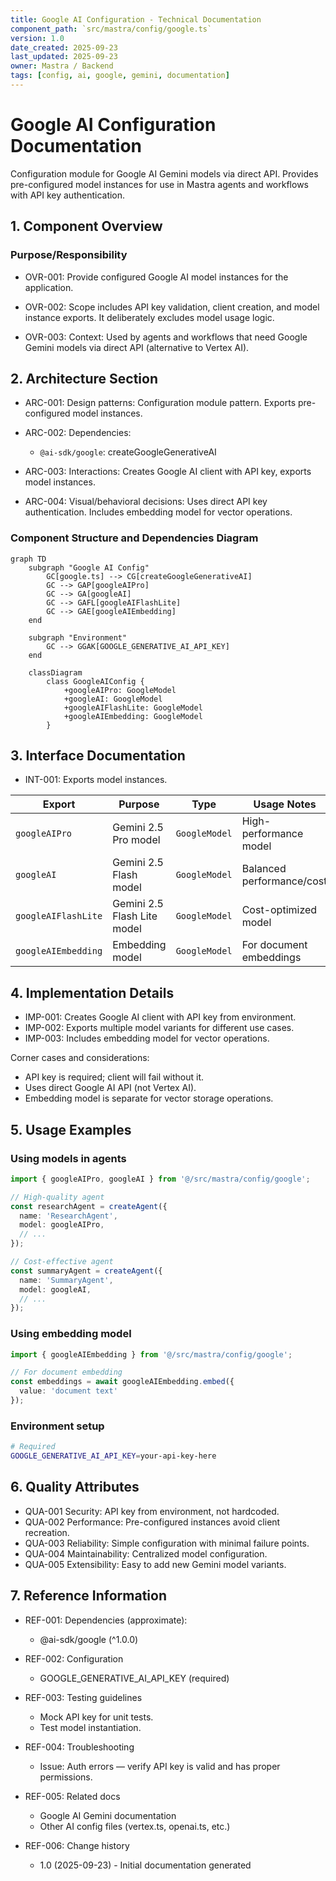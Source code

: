 ```yaml
---
title: Google AI Configuration - Technical Documentation
component_path: `src/mastra/config/google.ts`
version: 1.0
date_created: 2025-09-23
last_updated: 2025-09-23
owner: Mastra / Backend
tags: [config, ai, google, gemini, documentation]
---
```


# Google AI Configuration Documentation

Configuration module for Google AI Gemini models via direct API. Provides pre-configured model instances for use in Mastra agents and workflows with API key authentication.

## 1. Component Overview

### Purpose/Responsibility

- OVR-001: Provide configured Google AI model instances for the application.

- OVR-002: Scope includes API key validation, client creation, and model instance exports. It deliberately excludes model usage logic.

- OVR-003: Context: Used by agents and workflows that need Google Gemini models via direct API (alternative to Vertex AI).

## 2. Architecture Section

- ARC-001: Design patterns: Configuration module pattern. Exports pre-configured model instances.

- ARC-002: Dependencies:

  - `@ai-sdk/google`: createGoogleGenerativeAI

- ARC-003: Interactions: Creates Google AI client with API key, exports model instances.

- ARC-004: Visual/behavioral decisions: Uses direct API key authentication. Includes embedding model for vector operations.

### Component Structure and Dependencies Diagram

```mermaid
graph TD
    subgraph "Google AI Config"
        GC[google.ts] --> CG[createGoogleGenerativeAI]
        GC --> GAP[googleAIPro]
        GC --> GA[googleAI]
        GC --> GAFL[googleAIFlashLite]
        GC --> GAE[googleAIEmbedding]
    end

    subgraph "Environment"
        GC --> GGAK[GOOGLE_GENERATIVE_AI_API_KEY]
    end

    classDiagram
        class GoogleAIConfig {
            +googleAIPro: GoogleModel
            +googleAI: GoogleModel
            +googleAIFlashLite: GoogleModel
            +googleAIEmbedding: GoogleModel
        }
```

## 3. Interface Documentation

- INT-001: Exports model instances.

| Export | Purpose | Type | Usage Notes |
|--------|---------|------|-------------|
| `googleAIPro` | Gemini 2.5 Pro model | `GoogleModel` | High-performance model |
| `googleAI` | Gemini 2.5 Flash model | `GoogleModel` | Balanced performance/cost |
| `googleAIFlashLite` | Gemini 2.5 Flash Lite model | `GoogleModel` | Cost-optimized model |
| `googleAIEmbedding` | Embedding model | `GoogleModel` | For document embeddings |

## 4. Implementation Details

- IMP-001: Creates Google AI client with API key from environment.
- IMP-002: Exports multiple model variants for different use cases.
- IMP-003: Includes embedding model for vector operations.

Corner cases and considerations:

- API key is required; client will fail without it.
- Uses direct Google AI API (not Vertex AI).
- Embedding model is separate for vector storage operations.

## 5. Usage Examples

### Using models in agents

```ts
import { googleAIPro, googleAI } from '@/src/mastra/config/google';

// High-quality agent
const researchAgent = createAgent({
  name: 'ResearchAgent',
  model: googleAIPro,
  // ...
});

// Cost-effective agent
const summaryAgent = createAgent({
  name: 'SummaryAgent',
  model: googleAI,
  // ...
});
```

### Using embedding model

```ts
import { googleAIEmbedding } from '@/src/mastra/config/google';

// For document embedding
const embeddings = await googleAIEmbedding.embed({
  value: 'document text'
});
```

### Environment setup

```bash
# Required
GOOGLE_GENERATIVE_AI_API_KEY=your-api-key-here
```

## 6. Quality Attributes

- QUA-001 Security: API key from environment, not hardcoded.
- QUA-002 Performance: Pre-configured instances avoid client recreation.
- QUA-003 Reliability: Simple configuration with minimal failure points.
- QUA-004 Maintainability: Centralized model configuration.
- QUA-005 Extensibility: Easy to add new Gemini model variants.

## 7. Reference Information

- REF-001: Dependencies (approximate):
  - @ai-sdk/google (^1.0.0)

- REF-002: Configuration
  - GOOGLE_GENERATIVE_AI_API_KEY (required)

- REF-003: Testing guidelines
  - Mock API key for unit tests.
  - Test model instantiation.

- REF-004: Troubleshooting
  - Issue: Auth errors — verify API key is valid and has proper permissions.

- REF-005: Related docs
  - Google AI Gemini documentation
  - Other AI config files (vertex.ts, openai.ts, etc.)

- REF-006: Change history
  - 1.0 (2025-09-23) - Initial documentation generated